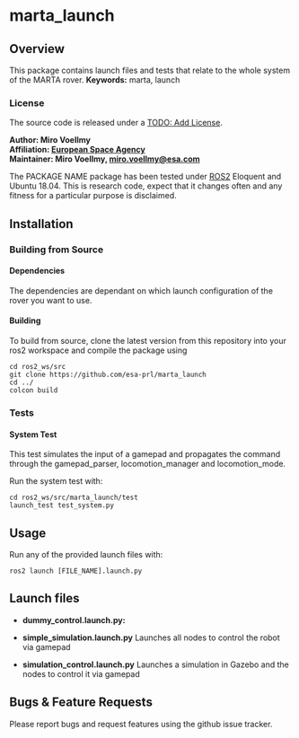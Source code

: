 # marta_launch 

## Overview

This package contains launch files and tests that relate to the whole system of the MARTA rover.
**Keywords:** marta, launch

### License

The source code is released under a [TODO: Add License]().

**Author: Miro Voellmy<br />
Affiliation: [European Space Agency](https://www.esa.int/)<br />
Maintainer: Miro Voellmy, miro.voellmy@esa.com**

The PACKAGE NAME package has been tested under [ROS2] Eloquent and Ubuntu 18.04. This is research code, expect that it changes often and any fitness for a particular purpose is disclaimed.

## Installation

### Building from Source

#### Dependencies
The dependencies are dependant on which launch configuration of the rover you want to use.

#### Building

To build from source, clone the latest version from this repository into your ros2 workspace and compile the package using

	cd ros2_ws/src
	git clone https://github.com/esa-prl/marta_launch
	cd ../
	colcon build


### Tests
#### System Test
This test simulates the input of a gamepad and propagates the command through the gamepad_parser, locomotion_manager and locomotion_mode.

Run the system test with:

    cd ros2_ws/src/marta_launch/test
	launch_test test_system.py


## Usage

Run any of the provided launch files with:

	ros2 launch [FILE_NAME].launch.py

## Launch files


* **dummy_control.launch.py:**  

* **simple_simulation.launch.py** Launches all nodes to control the robot via gamepad

* **simulation_control.launch.py** Launches a simulation in Gazebo and the nodes to control it via gamepad


## Bugs & Feature Requests

Please report bugs and request features using the github issue tracker.


[ROS2]: http://www.ros.org
